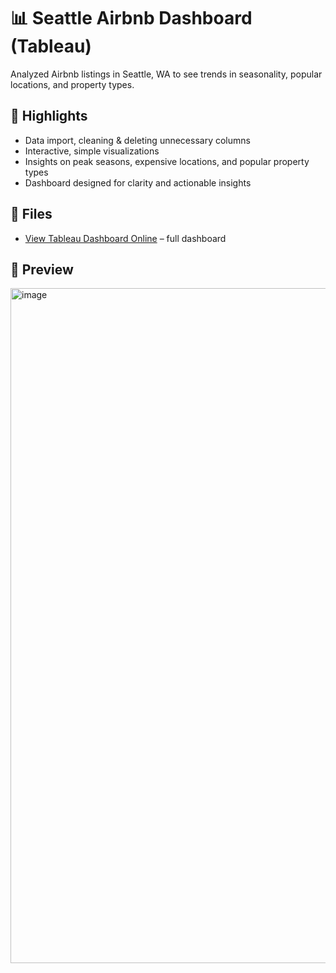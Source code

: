 # 📊 Seattle Airbnb Dashboard (Tableau)

Analyzed Airbnb listings in Seattle, WA to see trends in seasonality, popular locations, and property types.

## 🔑 Highlights
- Data import, cleaning & deleting unnecessary columns  
- Interactive, simple visualizations  
- Insights on peak seasons, expensive locations, and popular property types
- Dashboard designed for clarity and actionable insights  

## 📂 Files

- [View Tableau Dashboard Online](https://public.tableau.com/app/profile/izzat.shuhratov/viz/AirBnBFullProject_17566649471650/Dashboard1) – full dashboard


## 👀 Preview
<img width="1920" height="1080" alt="image" src="https://github.com/user-attachments/assets/ba1b5150-967e-411c-9044-ccf9cbd8f8b4" />
 
